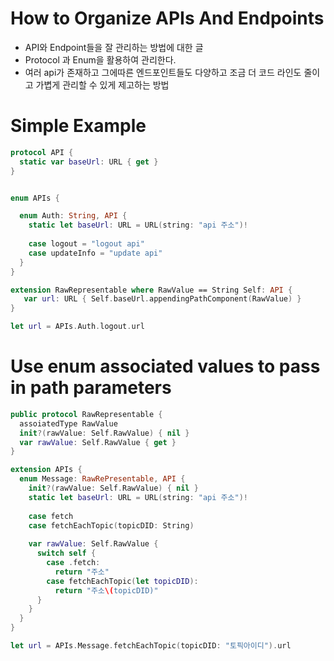# How to Organize APIs And Endpoints 
  - API와 Endpoint들을 잘 관리하는 방법에 대한 글
  - Protocol 과 Enum을 활용하여 관리한다. 
  - 여러 api가 존재하고 그에따른 엔드포인트들도 다양하고 조금 더 코드 라인도 줄이고 가볍게 관리할 수 있게 제고하는 방법


# Simple Example

  ```swift
  protocol API {
    static var baseUrl: URL { get }
  } 
  
  
  enum APIs {
  
    enum Auth: String, API {
      static let baseUrl: URL = URL(string: "api 주소")!
      
      case logout = "logout api"
      case updateInfo = "update api"
    }
  }
  
  extension RawRepresentable where RawValue == String Self: API {
     var url: URL { Self.baseUrl.appendingPathComponent(RawValue) }
  }
  
  let url = APIs.Auth.logout.url
  
  ```
  
# Use enum associated values to pass in path parameters
  ```swift
  public protocol RawRepresentable {
    assoiatedType RawValue
    init?(rawValue: Self.RawValue) { nil }
    var rawValue: Self.RawValue { get }
  }
  
  extension APIs {
    enum Message: RawRePresentable, API {
      init?(rawValue: Self.RawValue) { nil }
      static let baseUrl: URL = URL(string: "api 주소")!
      
      case fetch
      case fetchEachTopic(topicDID: String)
      
      var rawValue: Self.RawValue {
        switch self {
          case .fetch:
            return "주소"
          case fetchEachTopic(let topicDID):
            return "주소\(topicDID)"
        }
      }
    }
  }
  
  let url = APIs.Message.fetchEachTopic(topicDID: "토픽아이디").url
  ```
